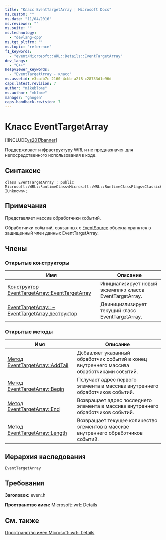```yaml
---
title: "Класс EventTargetArray | Microsoft Docs"
ms.custom: ""
ms.date: "11/04/2016"
ms.reviewer: ""
ms.suite: ""
ms.technology: 
  - "devlang-cpp"
ms.tgt_pltfrm: ""
ms.topic: "reference"
f1_keywords: 
  - "event/Microsoft::WRL::Details::EventTargetArray"
dev_langs: 
  - "C++"
helpviewer_keywords: 
  - "EventTargetArray - класс"
ms.assetid: e3cadb7c-2160-4cbb-a2f8-c28733d1e96d
caps.latest.revision: 7
author: "mikeblome"
ms.author: "mblome"
manager: "ghogen"
caps.handback.revision: 7
---
```

# Класс EventTargetArray
[!INCLUDE[vs2017banner](../assembler/inline/includes/vs2017banner.md)]

Поддерживает инфраструктуру WRL и не предназначен для непосредственного использования в коде.  
  
## <a name="syntax"></a>Синтаксис  
  
```  
class EventTargetArray : public Microsoft::WRL::RuntimeClass<Microsoft::WRL::RuntimeClassFlags<ClassicCom>, IUnknown>;  
```  
  
## <a name="remarks"></a>Примечания  
 Представляет массив обработчики событий.  
  
 Обработчики событий, связанных с [EventSource](../windows/eventsource-class.md) объекта хранятся в защищенный член данных EventTargetArray.  
  
## <a name="members"></a>Члены  
  
### <a name="public-constructors"></a>Открытые конструкторы  
  
|Имя|Описание|  
|----------|-----------------|  
|[Конструктор EventTargetArray::EventTargetArray](../windows/eventtargetarray-eventtargetarray-constructor.md)|Инициализирует новый экземпляр класса EventTargetArray.|  
|[EventTargetArray:: ~ EventTargetArray деструктор](../Topic/EventTargetArray::~EventTargetArray%20Destructor.md)|Деинициализирует текущий класс EventTargetArray.|  
  
### <a name="public-methods"></a>Открытые методы  
  
|Имя|Описание|  
|----------|-----------------|  
|[Метод EventTargetArray::AddTail](../windows/eventtargetarray-addtail-method.md)|Добавляет указанный обработчик событий в конец внутреннего массива обработчиками событий.|  
|[Метод EventTargetArray::Begin](../windows/eventtargetarray-begin-method.md)|Получает адрес первого элемента в массиве внутреннего обработчиков событий.|  
|[Метод EventTargetArray::End](../windows/eventtargetarray-end-method.md)|Возвращает адрес последнего элемента в массиве внутреннего обработчиков событий.|  
|[Метод EventTargetArray::Length](../windows/eventtargetarray-length-method.md)|Возвращает текущее количество элементов в массиве внутреннего обработчиков событий.|  
  
## <a name="inheritance-hierarchy"></a>Иерархия наследования  
 `EventTargetArray`  
  
## <a name="requirements"></a>Требования  
 **Заголовок:** event.h  
  
 **Пространство имен:** Microsoft::wrl:: Details  
  
## <a name="see-also"></a>См. также  
 [Пространство имен Microsoft::wrl:: Details](../windows/microsoft-wrl-details-namespace.md)